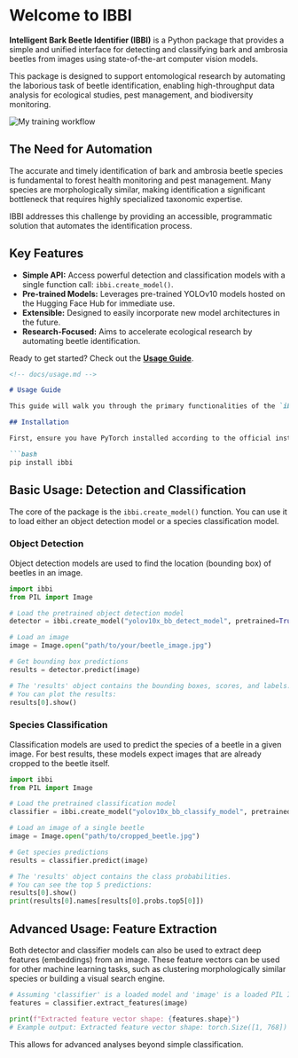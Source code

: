 # Welcome to IBBI

**Intelligent Bark Beetle Identifier (IBBI)** is a Python package that provides a simple and unified interface for detecting and classifying bark and ambrosia beetles from images using state-of-the-art computer vision models.

This package is designed to support entomological research by automating the laborious task of beetle identification, enabling high-throughput data analysis for ecological studies, pest management, and biodiversity monitoring.

![My training workflow](assets/images/Data_flow_ibbi.png)

## The Need for Automation

The accurate and timely identification of bark and ambrosia beetle species is fundamental to forest health monitoring and pest management. Many species are morphologically similar, making identification a significant bottleneck that requires highly specialized taxonomic expertise.

IBBI addresses this challenge by providing an accessible, programmatic solution that automates the identification process.

## Key Features

- **Simple API:** Access powerful detection and classification models with a single function call: `ibbi.create_model()`.
- **Pre-trained Models:** Leverages pre-trained YOLOv10 models hosted on the Hugging Face Hub for immediate use.
- **Extensible:** Designed to easily incorporate new model architectures in the future.
- **Research-Focused:** Aims to accelerate ecological research by automating beetle identification.

Ready to get started? Check out the [**Usage Guide**](./usage.md).

```markdown
<!-- docs/usage.md -->

# Usage Guide

This guide will walk you through the primary functionalities of the `ibbi` package.

## Installation

First, ensure you have PyTorch installed according to the official instructions at [pytorch.org](https://pytorch.org/get-started/locally/). Then, install `ibbi`:

```bash
pip install ibbi
```

## Basic Usage: Detection and Classification

The core of the package is the `ibbi.create_model()` function. You can use it to load either an object detection model or a species classification model.

### Object Detection

Object detection models are used to find the location (bounding box) of beetles in an image.

```python
import ibbi
from PIL import Image

# Load the pretrained object detection model
detector = ibbi.create_model("yolov10x_bb_detect_model", pretrained=True)

# Load an image
image = Image.open("path/to/your/beetle_image.jpg")

# Get bounding box predictions
results = detector.predict(image)

# The 'results' object contains the bounding boxes, scores, and labels.
# You can plot the results:
results[0].show()
```

### Species Classification

Classification models are used to predict the species of a beetle in a given image. For best results, these models expect images that are already cropped to the beetle itself.

```python
import ibbi
from PIL import Image

# Load the pretrained classification model
classifier = ibbi.create_model("yolov10x_bb_classify_model", pretrained=True)

# Load an image of a single beetle
image = Image.open("path/to/cropped_beetle.jpg")

# Get species predictions
results = classifier.predict(image)

# The 'results' object contains the class probabilities.
# You can see the top 5 predictions:
results[0].show()
print(results[0].names[results[0].probs.top5[0]])
```

## Advanced Usage: Feature Extraction

Both detector and classifier models can also be used to extract deep features (embeddings) from an image. These feature vectors can be used for other machine learning tasks, such as clustering morphologically similar species or building a visual search engine.

```python
# Assuming 'classifier' is a loaded model and 'image' is a loaded PIL Image
features = classifier.extract_features(image)

print(f"Extracted feature vector shape: {features.shape}")
# Example output: Extracted feature vector shape: torch.Size([1, 768])
```
This allows for advanced analyses beyond simple classification.

